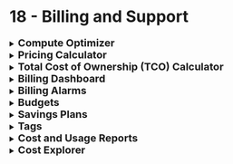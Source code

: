 # 18 - Billing and Support

<details>
  	<summary>
		<strong>
			<font size=4>
				Compute Optimizer
			</font>
		</strong>
	</summary>
	<font size=4>
		Recommends resource configurations to reduce cost
	</font>
</details>
<details>
  	<summary>
		<strong>
			<font size=4>
				Pricing Calculator
			</font>
		</strong>
	</summary>
	<font size=4>
		Estimate cost of services on AWS
	</font>
</details>
<details>
  	<summary>
		<strong>
			<font size=4>
				Total Cost of Ownership (TCO) Calculator
			</font>
		</strong>
	</summary>
	<font size=4>
		Estimate savings by comparing Cloud and on premises
	</font>
</details>
<details>
  	<summary>
		<strong>
			<font size=4>
				Billing Dashboard
			</font>
		</strong>
	</summary>
	<font size=4>
		Free high level overview of usage
	</font>
</details>
<details>
  	<summary>
		<strong>
			<font size=4>
				Billing Alarms
			</font>
		</strong>
	</summary>
	<font size=4>
		Track overall and per-service billing
	</font>
</details>
<details>
  	<summary>
		<strong>
			<font size=4>
				Budgets
			</font>
		</strong>
	</summary>
	<font size=4>
		Track usage, costs, reserved instances and get alerts. Automatically terminate resources if budget exceeded
	</font>
</details>
<details>
  	<summary>
		<strong>
			<font size=4>
				Savings Plans
			</font>
		</strong>
	</summary>
	<font size=4>
		Reduce cost based on long term usage of AWS
	</font>
</details>
<details>
  	<summary>
		<strong>
			<font size=4>
				Tags
			</font>
		</strong>
	</summary>
	<font size=4>
		Assign metadata to your resources as tags; used for searching and filtering resources. <strong>Resource groups</strong> = group resources that share tags
	</font>
</details>
<details>
  	<summary>
		<strong>
			<font size=4>
				Cost and Usage Reports
			</font>
		</strong>
	</summary>
	<font size=4>
		Billing datasets (Most detailed/granular); past billing activity
	</font>
</details>
<details>
  	<summary>
		<strong>
			<font size=4>
				Cost Explorer
			</font>
		</strong>
	</summary>
	<font size=4>
		View current and forecast usage; view billing information separately using tags
	</font>
</details>
